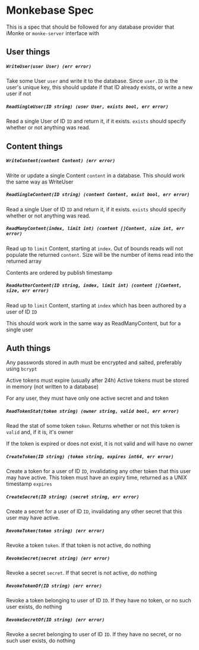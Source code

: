 # Monkebase Spec

This is a spec that should be followed for any database provider that iMonke or `monke-server` interface with

## User things

##### `WriteUser(user User) (err error)`

Take some User `user` and write it to the database. Since `user.ID` is the user's unique key, this should update if that ID already exists, or write a new user if not

##### `ReadSingleUser(ID string) (user User, exists bool, err error)`

Read a single User of ID `ID` and return it, if it exists. `exists` should specify whether or not anything was read.

## Content things

##### `WriteContent(content Content) (err error)`

Write or update a single Content `content` in a database. This should work the same way as WriteUser

##### `ReadSingleContent(ID string) (content Content, exist bool, err error)`

Read a single User of ID `ID` and return it, if it exists. `exists` should specify whether or not anything was read.

##### `ReadManyContent(index, limit int) (content []Content, size int, err error)`

Read up to `limit` Content, starting at `index`. Out of bounds reads will not populate the returned `content`. Size will be the number of items read into the returned array

Contents are ordered by publish timestamp

##### `ReadAuthorContent(ID string, index, limit int) (content []Content, size, err error)`

Read up to `limit` Content, starting at `index` which has been authored by a user of ID `ID`

This should work work in the same way as ReadManyContent, but for a single user

## Auth things

Any passwords stored in auth must be encrypted and salted, preferably using `bcrypt`

Active tokens must expire (usually after 24h)
Active tokens must be stored in memory (not written to a database)

For any user, they must have only one active secret and and token

##### `ReadTokenStat(token string) (owner string, valid bool, err error)`

Read the stat of some token `token`. Returns whether or not this token is `valid` and, if it is, it's owner

If the token is expired or does not exist, it is not valid and will have no owner

##### `CreateToken(ID string) (token string, expires int64, err error)`

Create a token for a user of ID `ID`, invalidating any other token that this user may have active. This token must have an expiry time, returned as a UNIX timestamp `expires`

##### `CreateSecret(ID string) (secret string, err error)`

Create a secret for a user of ID `ID`, invalidating any other secret that this user may have active.

##### `RevokeToken(token string) (err error)`

Revoke a token `token`. If that token is not active, do nothing

##### `RevokeSecret(secret string) (err error)`

Revoke a secret `secret`. If that secret is not active, do nothing

##### `RevokeTokenOf(ID string) (err error)`

Revoke a token belonging to user of ID `ID`. If they have no token, or no such user exists, do nothing

##### `RevokeSecretOf(ID string) (err error)`

Revoke a secret belonging to user of ID `ID`. If they have no secret, or no such user exists, do nothing
